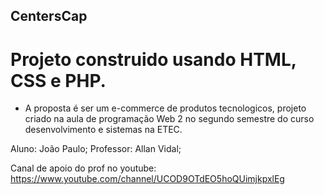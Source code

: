 ## CentersCap

# Projeto construido usando HTML, CSS e PHP.

- A proposta é ser um e-commerce de produtos tecnologicos, projeto criado na aula de programação Web 2 no segundo semestre do curso desenvolvimento e sistemas na ETEC.

Aluno: João Paulo;
Professor: Allan Vidal;

Canal de apoio do prof no youtube: https://www.youtube.com/channel/UCOD9OTdEO5hoQUimjkpxlEg
